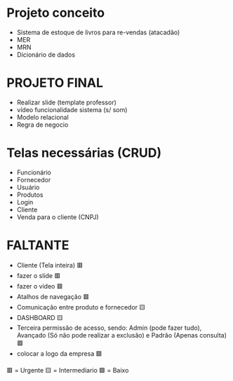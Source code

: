

# Projeto conceito

- Sistema de estoque de livros para re-vendas (atacadão)
- MER
- MRN
- Dicionário de dados

# PROJETO FINAL

- Realizar slide (template professor)
- vídeo funcionalidade sistema (s/ som)
- Modelo relacional
- Regra de negocio

# Telas necessárias (CRUD)

- Funcionário
- Fornecedor
- Usuário
- Produtos
- Login
- Cliente
- Venda para o cliente (CNPJ)

# FALTANTE

- Cliente (Tela inteira) 🟥
- fazer o slide 🟥
- fazer o video 🟥
- Atalhos de navegação 🟥
- Comunicação entre produto e fornecedor 🟨
- DASHBOARD 🟨
- Terceira permissão de acesso, sendo: Admin (pode fazer tudo), Avançado (Só não pode realizar a exclusão) e Padrão (Apenas consulta) 🟩
- colocar a logo da empresa 🟩

🟥 = Urgente
🟨 = Intermediario
🟩 = Baixo
